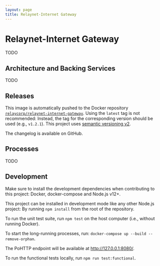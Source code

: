 ```yaml
---
layout: page
title: Relaynet-Internet Gateway
---
```

# Relaynet-Internet Gateway

TODO

## Architecture and Backing Services

TODO

## Releases

This image is automatically pushed to the Docker repository [`relaycorp/relaynet-internet-gateway`](https://hub.docker.com/r/relaycorp/relaynet-internet-gateway). Using the `latest` tag is not recommended: Instead, the tag for the corresponding version should be used (e.g., `v1.2.1`). This project uses [semantic versioning v2](https://semver.org/).

The changelog is available on GitHub.

## Processes

TODO

## Development

Make sure to install the development dependencies when contributing to this project: Docker, docker-compose and Node.js v12+.

This project can be installed in development mode like any other Node.js project: By running `npm install` from the root of the repository.

To run the unit test suite, run `npm test` on the host computer (i.e., without running Docker).

To start the long-running processes, run: `docker-compose up --build --remove-orphan`.

The PoHTTP endpoint will be available at http://127.0.0.1:8080/.

To run the functional tests locally, run `npm run test:functional`.
